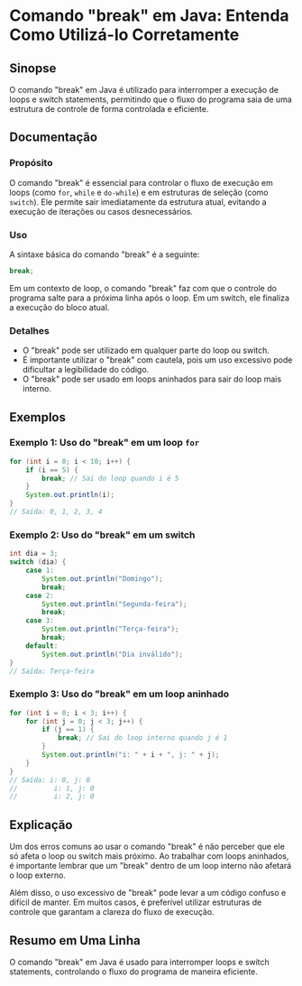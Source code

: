 <!--
Meta Description: # Comando "break" em Java: Entenda Como Utilizá-lo Corretamente ## Sinopse O comando "break" em Java é utilizado para interromper a execução de loops ...
Meta Keywords: break, loop, switch, comando, java
-->

# Comando "break" em Java: Entenda Como Utilizá-lo Corretamente

## Sinopse
O comando "break" em Java é utilizado para interromper a execução de loops e switch statements, permitindo que o fluxo do programa saia de uma estrutura de controle de forma controlada e eficiente.

## Documentação
### Propósito
O comando "break" é essencial para controlar o fluxo de execução em loops (como `for`, `while` e `do-while`) e em estruturas de seleção (como `switch`). Ele permite sair imediatamente da estrutura atual, evitando a execução de iterações ou casos desnecessários.

### Uso
A sintaxe básica do comando "break" é a seguinte:

```java
break;
```

Em um contexto de loop, o comando "break" faz com que o controle do programa salte para a próxima linha após o loop. Em um switch, ele finaliza a execução do bloco atual.

### Detalhes
- O "break" pode ser utilizado em qualquer parte do loop ou switch.
- É importante utilizar o "break" com cautela, pois um uso excessivo pode dificultar a legibilidade do código.
- O "break" pode ser usado em loops aninhados para sair do loop mais interno.

## Exemplos
### Exemplo 1: Uso do "break" em um loop `for`
```java
for (int i = 0; i < 10; i++) {
    if (i == 5) {
        break; // Sai do loop quando i é 5
    }
    System.out.println(i);
}
// Saída: 0, 1, 2, 3, 4
```

### Exemplo 2: Uso do "break" em um switch
```java
int dia = 3;
switch (dia) {
    case 1:
        System.out.println("Domingo");
        break;
    case 2:
        System.out.println("Segunda-feira");
        break;
    case 3:
        System.out.println("Terça-feira");
        break;
    default:
        System.out.println("Dia inválido");
}
// Saída: Terça-feira
```

### Exemplo 3: Uso do "break" em um loop aninhado
```java
for (int i = 0; i < 3; i++) {
    for (int j = 0; j < 3; j++) {
        if (j == 1) {
            break; // Sai do loop interno quando j é 1
        }
        System.out.println("i: " + i + ", j: " + j);
    }
}
// Saída: i: 0, j: 0
//         i: 1, j: 0
//         i: 2, j: 0
```

## Explicação
Um dos erros comuns ao usar o comando "break" é não perceber que ele só afeta o loop ou switch mais próximo. Ao trabalhar com loops aninhados, é importante lembrar que um "break" dentro de um loop interno não afetará o loop externo.

Além disso, o uso excessivo de "break" pode levar a um código confuso e difícil de manter. Em muitos casos, é preferível utilizar estruturas de controle que garantam a clareza do fluxo de execução.

## Resumo em Uma Linha
O comando "break" em Java é usado para interromper loops e switch statements, controlando o fluxo do programa de maneira eficiente.